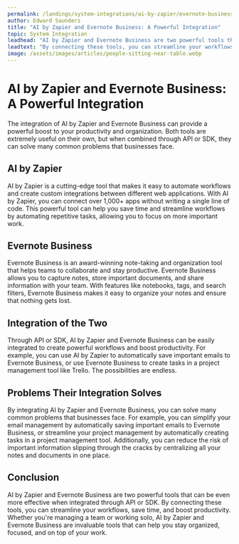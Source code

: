 ```yaml
---
permalink: /landings/system-integrations/ai-by-zapier/evernote-business
author: Edward Saunders
title: "AI by Zapier and Evernote Business: A Powerful Integration"
topic: System Integration
leadhead: "AI by Zapier and Evernote Business are two powerful tools that can be even more effective when integrated through API or SDK"
leadtext: "By connecting these tools, you can streamline your workflows, save time, and boost productivity. Whether you're managing a team or working solo, AI by Zapier and Evernote Business are invaluable tools that can help you stay organized, focused, and on top of your work."
image: /assets/images/articles/people-sitting-near-table.webp
---
```

<div class="arttext">    <h1>AI by Zapier and Evernote Business: A Powerful Integration</h1>
    <p>
      The integration of AI by Zapier and Evernote Business can provide a powerful boost to your productivity and organization. Both tools are extremely useful on their own, but when combined through API or SDK, they can solve many common problems that businesses face.
    </p>
    <h2>AI by Zapier</h2>
    <p>
      AI by Zapier is a cutting-edge tool that makes it easy to automate workflows and create custom integrations between different web applications. With AI by Zapier, you can connect over 1,000+ apps without writing a single line of code. This powerful tool can help you save time and streamline workflows by automating repetitive tasks, allowing you to focus on more important work.
    </p>
    <h2>Evernote Business</h2>
    <p>
      Evernote Business is an award-winning note-taking and organization tool that helps teams to collaborate and stay productive. Evernote Business allows you to capture notes, store important documents, and share information with your team. With features like notebooks, tags, and search filters, Evernote Business makes it easy to organize your notes and ensure that nothing gets lost.
    </p>
    <h2>Integration of the Two</h2>
    <p>
      Through API or SDK, AI by Zapier and Evernote Business can be easily integrated to create powerful workflows and boost productivity. For example, you can use AI by Zapier to automatically save important emails to Evernote Business, or use Evernote Business to create tasks in a project management tool like Trello. The possibilities are endless.
    </p>
    <h2>Problems Their Integration Solves</h2>
    <p>
      By integrating AI by Zapier and Evernote Business, you can solve many common problems that businesses face. For example, you can simplify your email management by automatically saving important emails to Evernote Business, or streamline your project management by automatically creating tasks in a project management tool. Additionally, you can reduce the risk of important information slipping through the cracks by centralizing all your notes and documents in one place.
    </p>
    <h2>Conclusion</h2>
    <p>
      AI by Zapier and Evernote Business are two powerful tools that can be even more effective when integrated through API or SDK. By connecting these tools, you can streamline your workflows, save time, and boost productivity. Whether you're managing a team or working solo, AI by Zapier and Evernote Business are invaluable tools that can help you stay organized, focused, and on top of your work.
    </p>
</div>